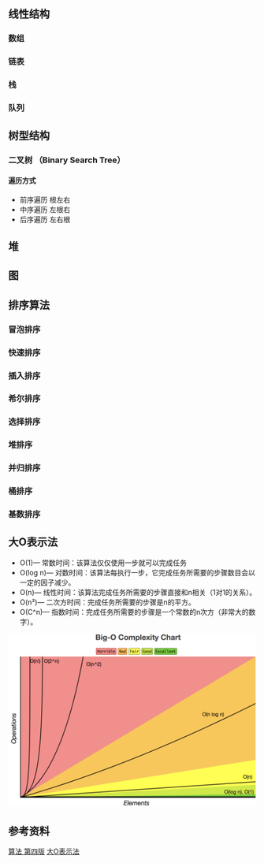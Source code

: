 ## 线性结构
### 数组

### 链表
### 栈
### 队列

## 树型结构
### 二叉树 （Binary Search Tree）
#### 遍历方式
* 前序遍历 根左右
* 中序遍历 左根右
* 后序遍历 左右根

## 堆
## 图
## 排序算法
### 冒泡排序    
### 快速排序
### 插入排序
### 希尔排序
### 选择排序
### 堆排序
### 并归排序
### 桶排序
### 基数排序

## 大O表示法
* O(1)— 常数时间：该算法仅仅使用一步就可以完成任务
* O(log n)— 对数时间：该算法每执行一步，它完成任务所需要的步骤数目会以一定的因子减少。
* O(n)— 线性时间：该算法完成任务所需要的步骤直接和n相关（1对1的关系）。
* O(n²)— 二次方时间：完成任务所需要的步骤是n的平方。
* O(C^n)— 指数时间：完成任务所需要的步骤是一个常数的n次方（非常大的数字）。

![](res/0.png) 



## 参考资料
[算法 第四版](https://algs4.cs.princeton.edu/home/)
[大O表示法](https://www.jianshu.com/p/59d09b9cee58)